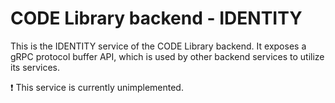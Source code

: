 # CODE Library backend - IDENTITY

This is the IDENTITY service of the CODE Library backend.
It exposes a gRPC protocol buffer API, which is used by other backend services to utilize its services.

:heavy_exclamation_mark: This service is currently unimplemented.
